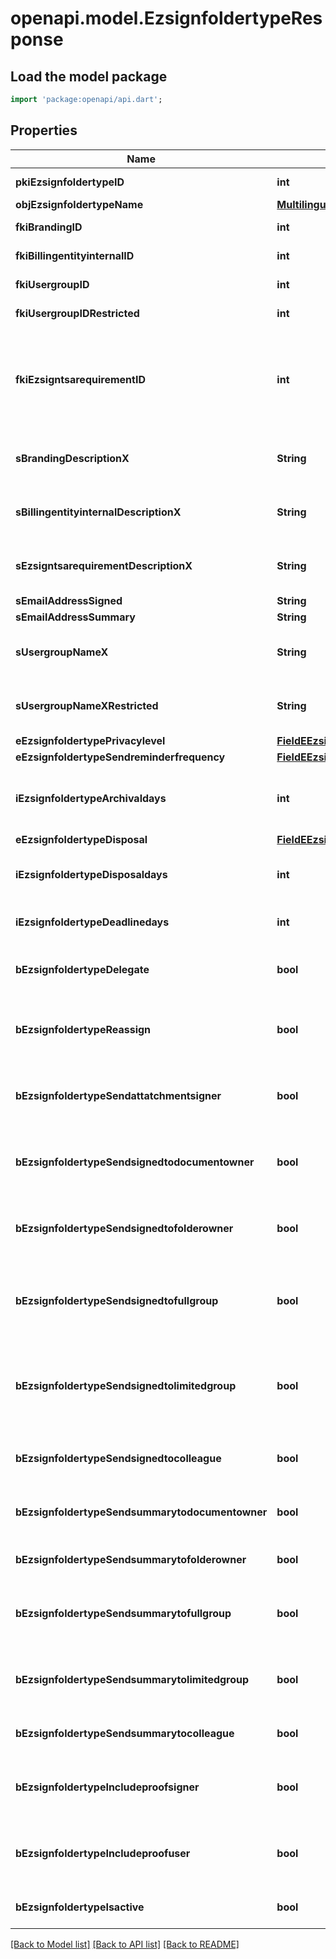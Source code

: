 # openapi.model.EzsignfoldertypeResponse

## Load the model package
```dart
import 'package:openapi/api.dart';
```

## Properties
Name | Type | Description | Notes
------------ | ------------- | ------------- | -------------
**pkiEzsignfoldertypeID** | **int** | The unique ID of the Ezsignfoldertype. | 
**objEzsignfoldertypeName** | [**MultilingualEzsignfoldertypeName**](MultilingualEzsignfoldertypeName.md) |  | 
**fkiBrandingID** | **int** | The unique ID of the Branding | 
**fkiBillingentityinternalID** | **int** | The unique ID of the Billingentityinternal. | [optional] 
**fkiUsergroupID** | **int** | The unique ID of the Usergroup | [optional] 
**fkiUsergroupIDRestricted** | **int** | The unique ID of the Usergroup | [optional] 
**fkiEzsigntsarequirementID** | **int** | The unique ID of the Ezsigntsarequirement.  Determine if a Time Stamping Authority should add a timestamp on each of the signature. Valid values:  |Value|Description| |-|-| |1|No. TSA Timestamping will requested. This will make all signatures a lot faster since no round-trip to the TSA server will be required. Timestamping will be made using eZsign server's time.| |2|Best effort. Timestamping from a Time Stamping Authority will be requested but is not mandatory. In the very improbable case it cannot be completed, the timestamping will be made using eZsign server's time. **Additional fee applies**| |3|Mandatory. Timestamping from a Time Stamping Authority will be requested and is mandatory. In the very improbable case it cannot be completed, the signature will fail and the user will be asked to retry. **Additional fee applies**| | [optional] 
**sBrandingDescriptionX** | **String** | The Description of the Branding in the language of the requester | 
**sBillingentityinternalDescriptionX** | **String** | The description of the Billingentityinternal in the language of the requester | [optional] 
**sEzsigntsarequirementDescriptionX** | **String** | The description of the Ezsigntsarequirement in the language of the requester | [optional] 
**sEmailAddressSigned** | **String** | The email address. | [optional] 
**sEmailAddressSummary** | **String** | The email address. | [optional] 
**sUsergroupNameX** | **String** | The Name of the Usergroup in the language of the requester | [optional] 
**sUsergroupNameXRestricted** | **String** | The Name of the Usergroup in the language of the requester | [optional] 
**eEzsignfoldertypePrivacylevel** | [**FieldEEzsignfoldertypePrivacylevel**](FieldEEzsignfoldertypePrivacylevel.md) |  | 
**eEzsignfoldertypeSendreminderfrequency** | [**FieldEEzsignfoldertypeSendreminderfrequency**](FieldEEzsignfoldertypeSendreminderfrequency.md) |  | [optional] 
**iEzsignfoldertypeArchivaldays** | **int** | The number of days before the archival of Ezsignfolders created using this Ezsignfoldertype | 
**eEzsignfoldertypeDisposal** | [**FieldEEzsignfoldertypeDisposal**](FieldEEzsignfoldertypeDisposal.md) |  | 
**iEzsignfoldertypeDisposaldays** | **int** | The number of days after the archival before the disposal of the Ezsignfolder | [optional] 
**iEzsignfoldertypeDeadlinedays** | **int** | The number of days to get all Ezsignsignatures | 
**bEzsignfoldertypeDelegate** | **bool** | Wheter if delegation of signature is allowed to another user or not | [optional] 
**bEzsignfoldertypeReassign** | **bool** | Wheter if Reassignment of signature is allowed to another signatory or not | [optional] 
**bEzsignfoldertypeSendattatchmentsigner** | **bool** | Whether we send the Ezsigndocument and the proof as attachment in the email | 
**bEzsignfoldertypeSendsignedtodocumentowner** | **bool** | Whether we send the signed Ezsigndocument to the Ezsigndocument's owner | 
**bEzsignfoldertypeSendsignedtofolderowner** | **bool** | Whether we send the signed Ezsigndocument to the Ezsignfolder's owner | 
**bEzsignfoldertypeSendsignedtofullgroup** | **bool** | Whether we send the signed Ezsigndocument to the Usergroup that has acces to all Ezsignfolders | [optional] 
**bEzsignfoldertypeSendsignedtolimitedgroup** | **bool** | Whether we send the signed Ezsigndocument to the Usergroup that has acces to only their own Ezsignfolders | [optional] 
**bEzsignfoldertypeSendsignedtocolleague** | **bool** | Whether we send the signed Ezsigndocument to the colleagues | 
**bEzsignfoldertypeSendsummarytodocumentowner** | **bool** | Whether we send the summary to the Ezsigndocument's owner | 
**bEzsignfoldertypeSendsummarytofolderowner** | **bool** | Whether we send the summary to the Ezsignfolder's owner | 
**bEzsignfoldertypeSendsummarytofullgroup** | **bool** | Whether we send the summary to the Usergroup that has acces to all Ezsignfolders | [optional] 
**bEzsignfoldertypeSendsummarytolimitedgroup** | **bool** | Whether we send the summary to the Usergroup that has acces to only their own Ezsignfolders | [optional] 
**bEzsignfoldertypeSendsummarytocolleague** | **bool** | Whether we send the summary to the colleagues | 
**bEzsignfoldertypeIncludeproofsigner** | **bool** | Whether we include the proof with the signed Ezsigndocument for Ezsignsigners | 
**bEzsignfoldertypeIncludeproofuser** | **bool** | Whether we include the proof with the signed Ezsigndocument for users | 
**bEzsignfoldertypeIsactive** | **bool** | Whether the Ezsignfoldertype is active or not | 

[[Back to Model list]](../README.md#documentation-for-models) [[Back to API list]](../README.md#documentation-for-api-endpoints) [[Back to README]](../README.md)


